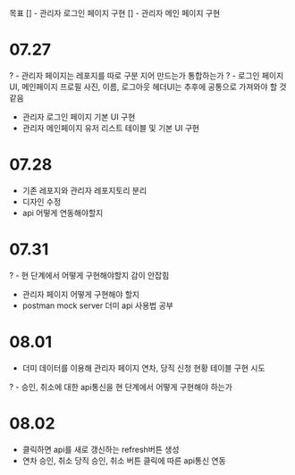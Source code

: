 목표
[] - 관리자 로그인 페이지 구현
[] - 관리자 메인 페이지 구현

# 07.27 

? - 관리자 페이지는 레포지를 따로 구분 지어 만드는가 통합하는가
? - 로그인 페이지 UI, 메인페이지 프로필 사진, 이름, 로그아웃 헤더UI는 추후에 공통으로 가져와야 할 것 같음

- 관리자 로그인 페이지 기본 UI 구현
- 관리자 메인페이지 유저 리스트 테이블 및 기본 UI 구현

# 07.28 

- 기존 레포지와 관리자 레포지토리 분리
- 디자인 수정
- api 어떻게 연동해야할지

# 07.31

? - 현 단계에서 어떻게 구현해야할지 감이 안잡힘

- 관리자 페이지 어떻게 구현해야 할지
- postman mock server 더미 api 사용법 공부

# 08.01

- 더미 데이터를 이용해 관리자 페이지 연차, 당직 신청 현황 테이블 구현 시도

? - 승인, 취소에 대한 api통신을 현 단계에서 어떻게 구현해야 하는가

# 08.02 

- 클릭하면 api를 새로 갱신하는 refresh버튼 생성
- 연차 승인, 취소 당직 승인, 취소 버튼 클릭에 따른 api통신 연동
